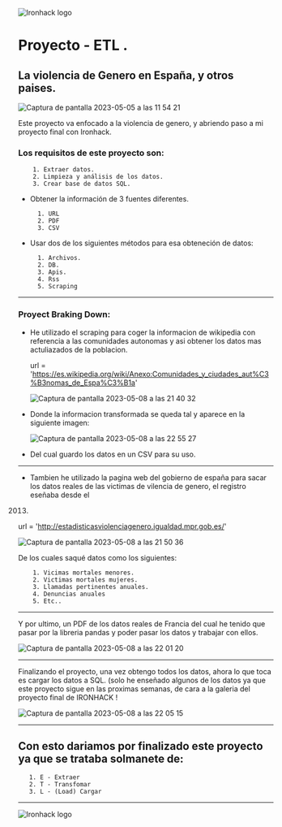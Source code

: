 
![Ironhack logo](https://i.imgur.com/1QgrNNw.png)
# Proyecto - ETL . 


## La violencia de Genero en España, y otros paises. 





![Captura de pantalla 2023-05-05 a las 11 54 21](https://user-images.githubusercontent.com/125477881/236429147-df33e2d7-86eb-4888-ab9f-eb7b0495f936.png)




Este proyecto va enfocado a la violencia de genero, y abriendo paso a mi proyecto final con Ironhack.





### Los requisitos de este proyecto son:



        1. Extraer datos.
        2. Limpieza y análisis de los datos.
        3. Crear base de datos SQL.
        

* Obtener la información de 3 fuentes diferentes.



        1. URL
        2. PDF
        3. CSV



* Usar dos de los siguientes métodos para esa obteneción de datos:
 
 
 
        1. Archivos.
        2. DB.
        3. Apis.   
        4. Rss
        5. Scraping
     
  
    
    
*******************************



### Proyect Braking Down:





* He utilizado el scraping para coger la informacion de wikipedia con referencia a las comunidades autonomas y asi obtener los datos mas actuliazados de la poblacion.





  url = 'https://es.wikipedia.org/wiki/Anexo:Comunidades_y_ciudades_aut%C3%B3nomas_de_Espa%C3%B1a'
  
 
  

   ![Captura de pantalla 2023-05-08 a las 21 40 32](https://user-images.githubusercontent.com/125477881/236917925-b279d4b4-dbe6-4f86-a719-4940a8e26275.png)

 
 * Donde la informacion transformada se queda tal y aparece en la siguiente imagen:
  
  
   ![Captura de pantalla 2023-05-08 a las 22 55 27](https://user-images.githubusercontent.com/125477881/236933049-3f6bb134-e3e8-4ec3-bc52-6b4aafd56480.png)

  

* Del cual guardo los datos en un CSV para su uso.




***********************************************





* Tambien he utilizado la pagina web del gobierno de españa para sacar los datos reales de las victimas de vilencia de genero, el registro eseñaba desde el 
2013. 

url  =  'http://estadisticasviolenciagenero.igualdad.mpr.gob.es/'


![Captura de pantalla 2023-05-08 a las 21 50 36](https://user-images.githubusercontent.com/125477881/236919977-f6100342-17ab-41c3-92f9-10009042366c.png)



De los cuales saqué datos como los siguientes: 





        1. Vicimas mortales menores.
        2. Victimas mortales mujeres.
        3. Llamadas pertinentes anuales.   
        4. Denuncias anuales
        5. Etc..
        
       
     

************************************************



Y por ultimo, un PDF de los datos reales de Francia del cual he tenido que pasar por la libreria pandas y poder pasar los datos y trabajar con ellos.


![Captura de pantalla 2023-05-08 a las 22 01 20](https://user-images.githubusercontent.com/125477881/236922063-aec442e7-b174-4fb4-876c-a8452c05ad93.png)





************************************************





Finalizando el proyecto, una vez obtengo todos los datos, ahora lo que toca es cargar los datos a SQL. (solo he enseñado algunos de los datos ya que este proyecto
sigue en las proximas semanas, de cara a la galeria del proyecto final de IRONHACK !



![Captura de pantalla 2023-05-08 a las 22 05 15](https://user-images.githubusercontent.com/125477881/236922835-fb82d29f-4c22-4f44-81b3-81892904d7fb.png)



*******************************************************



## Con esto dariamos por finalizado este proyecto ya que se trataba solmanete de:





       1. E - Extraer
       2. T - Transfomar
       3. L - (Load) Cargar



*******************************************************
![Ironhack logo](https://i.imgur.com/1QgrNNw.png)

